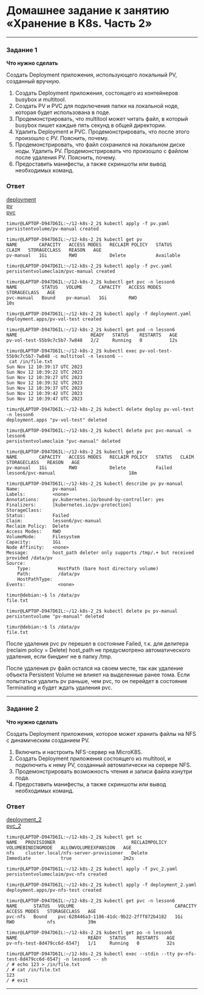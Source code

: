 # Домашнее задание к занятию «Хранение в K8s. Часть 2»

------

### Задание 1

**Что нужно сделать**

Создать Deployment приложения, использующего локальный PV, созданный вручную.

1. Создать Deployment приложения, состоящего из контейнеров busybox и multitool.
2. Создать PV и PVC для подключения папки на локальной ноде, которая будет использована в поде.
3. Продемонстрировать, что multitool может читать файл, в который busybox пишет каждые пять секунд в общей директории. 
4. Удалить Deployment и PVC. Продемонстрировать, что после этого произошло с PV. Пояснить, почему.
5. Продемонстрировать, что файл сохранился на локальном диске ноды. Удалить PV.  Продемонстрировать что произошло с файлом после удаления PV. Пояснить, почему.
5. Предоставить манифесты, а также скриншоты или вывод необходимых команд.

### Ответ
[deployment](deployment.yaml)  
[pv](pv.yaml)  
[pvc](pvc.yaml)  

```
timur@LAPTOP-D947D6IL:~/12-k8s-2_2$ kubectl apply -f pv.yaml
persistentvolume/pv-manual created

timur@LAPTOP-D947D6IL:~/12-k8s-2_2$ kubectl get pv
NAME        CAPACITY   ACCESS MODES   RECLAIM POLICY   STATUS      CLAIM   STORAGECLASS   REASON   AGE
pv-manual   1Gi        RWO            Delete           Available

timur@LAPTOP-D947D6IL:~/12-k8s-2_2$ kubectl apply -f pvc.yaml
persistentvolumeclaim/pvc-manual created

timur@LAPTOP-D947D6IL:~/12-k8s-2_2$ kubectl get pvc -n lesson6
NAME         STATUS   VOLUME      CAPACITY   ACCESS MODES   STORAGECLASS   AGE
pvc-manual   Bound    pv-manual   1Gi        RWO                           10s

timur@LAPTOP-D947D6IL:~/12-k8s-2_2$ kubectl apply -f deployment.yaml
deployment.apps/pv-vol-test created

timur@LAPTOP-D947D6IL:~/12-k8s-2_2$ kubectl get pod -n lesson6
NAME                           READY   STATUS    RESTARTS   AGE
pv-vol-test-55b9c7c5b7-7w848   2/2     Running   0          12s

timur@LAPTOP-D947D6IL:~/12-k8s-2_2$ kubectl exec pv-vol-test-55b9c7c5b7-7w848 -c multitool -n lesson6 --
 cat /in/file.txt
Sun Nov 12 10:39:17 UTC 2023
Sun Nov 12 10:39:22 UTC 2023
Sun Nov 12 10:39:27 UTC 2023
Sun Nov 12 10:39:32 UTC 2023
Sun Nov 12 10:39:37 UTC 2023
Sun Nov 12 10:39:42 UTC 2023
Sun Nov 12 10:39:47 UTC 2023

timur@LAPTOP-D947D6IL:~/12-k8s-2_2$ kubectl delete deploy pv-vol-test -n lesson6
deployment.apps "pv-vol-test" deleted

timur@LAPTOP-D947D6IL:~/12-k8s-2_2$ kubectl delete pvc pvc-manual -n lesson6
persistentvolumeclaim "pvc-manual" deleted

timur@LAPTOP-D947D6IL:~/12-k8s-2_2$ kubectl get pv
NAME        CAPACITY   ACCESS MODES   RECLAIM POLICY   STATUS   CLAIM                STORAGECLASS   REASON   AGE
pv-manual   1Gi        RWO            Delete           Failed   lesson6/pvc-manual                           18m

timur@LAPTOP-D947D6IL:~/12-k8s-2_2$ kubectl describe pv pv-manual
Name:            pv-manual
Labels:          <none>
Annotations:     pv.kubernetes.io/bound-by-controller: yes
Finalizers:      [kubernetes.io/pv-protection]
StorageClass:
Status:          Failed
Claim:           lesson6/pvc-manual
Reclaim Policy:  Delete
Access Modes:    RWO
VolumeMode:      Filesystem
Capacity:        1Gi
Node Affinity:   <none>
Message:         host_path deleter only supports /tmp/.+ but received provided /data/pv
Source:
    Type:          HostPath (bare host directory volume)
    Path:          /data/pv
    HostPathType:
Events:            <none>

timur@debian:~$ ls /data/pv
file.txt

timur@LAPTOP-D947D6IL:~/12-k8s-2_2$ kubectl delete pv pv-manual
persistentvolume "pv-manual" deleted

timur@debian:~$ ls /data/pv
file.txt

```

После удаления pvc pv перешел в состояние Failed, т.к. для делитера (reclaim policy = Delete) host_path не предусмотрено автоматического удаления, если биндинг не в папку /tmp. 

После удаления pv файл остался на своем месте, так как удаление объекта Persistent Volume не влияет на выделенные ранее тома.
Если попытаться удалить pv раньше, чем pvc, то он перейдет в состояние Terminating и будет ждать удаления pvc.


------

### Задание 2

**Что нужно сделать**

Создать Deployment приложения, которое может хранить файлы на NFS с динамическим созданием PV.

1. Включить и настроить NFS-сервер на MicroK8S.
2. Создать Deployment приложения состоящего из multitool, и подключить к нему PV, созданный автоматически на сервере NFS.
3. Продемонстрировать возможность чтения и записи файла изнутри пода. 
4. Предоставить манифесты, а также скриншоты или вывод необходимых команд.

### Ответ

[deployment_2](deployment_2.yaml)  
[pvc_2](pvc_2.yaml)  

```
timur@LAPTOP-D947D6IL:~/12-k8s-2_2$ kubectl get sc
NAME   PROVISIONER                            RECLAIMPOLICY   VOLUMEBINDINGMODE   ALLOWVOLUMEEXPANSION   AGE
nfs    cluster.local/nfs-server-provisioner   Delete          Immediate           true                   2m2s

timur@LAPTOP-D947D6IL:~/12-k8s-2_2$ kubectl apply -f pvc_2.yaml
persistentvolumeclaim/pvc-nfs created

timur@LAPTOP-D947D6IL:~/12-k8s-2_2$ kubectl apply -f deployment_2.yaml
deployment.apps/pv-nfs-test created

timur@LAPTOP-D947D6IL:~/12-k8s-2_2$ kubectl get pvc -n lesson6
NAME      STATUS   VOLUME                                     CAPACITY   ACCESS MODES   STORAGECLASS   AGE
pvc-nfs   Bound    pvc-628446a3-1186-41dc-9b22-2fff872b4182   1Gi        RWO            nfs            39m

timur@LAPTOP-D947D6IL:~/12-k8s-2_2$ kubectl get po -n lesson6
NAME                          READY   STATUS    RESTARTS   AGE
pv-nfs-test-8d479cc6d-6547j   1/1     Running   0          32s

timur@LAPTOP-D947D6IL:~/12-k8s-2_2$ kubectl exec --stdin --tty pv-nfs-test-8d479cc6d-6547j -n lesson6 -- sh  
/ # echo 123 > /in/file.txt
/ # cat /in/file.txt
123
/ # exit

```

------

